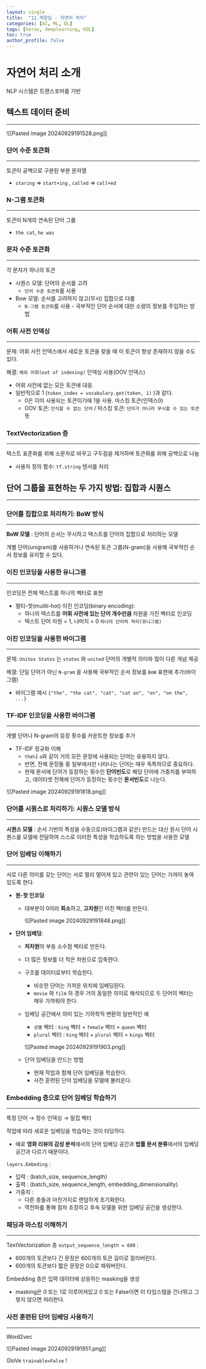```yaml
---
layout: single
title:  "11.케창딥 - 자연어 처리"
categories: [AI, ML, DL]
tags: [keras, deeplearning, KDL]
toc: true
author_profile: false
---
```



# 자연어 처리 소개
NLP 시스템은 트랜스포머를 기반

## 텍스트 데이터 준비
---

![[Pasted image 20240929191528.png]]

### 단어 수준 토큰화
---
토큰이 공백으로 구분된 부분 문자열

- `staring` ⇒ `start+ing` , `called` ⇒ `call+ed`

### N-그램 토큰화
---
토큰이 N개의 연속된 단어 그룹

- `the cat`, `he was`

### 문자 수준 토큰화
---
각 문자가 하나의 토큰

- 시퀀스 모델: 단어의 순서를 고려
    - `단어 수준 토큰화`를 사용
- Bow 모델: 순서를 고려하지 않고(무시) 집합으로 다룸
    - `N-그램 토큰화`를 사용 - 국부적인 단어 순서에 대한 소량의 정보를 주입하는 방법

### 어휘 사전 인덱싱
---
문제: 어휘 사전 인덱스에서 새로운 토큰을 찾을 때 이 토큰이 항상 존재하지 않을 수도 있다.

해결: `예외 어휘(out of indexing)` 인덱싱 사용(OOV 인덱스)

- 어휘 사전에 없는 모든 토큰에 대응.
- 일반적으로 1 (`token_index = vocabulary.get(token, 1)` )과 같다.
    - 0은 이미 사용되는 토큰이기에 1을 사용. 마스킹 토큰(인덱스0)
    - OOV 토큰: `인식할 수 없는 단어` / 마스킹 토큰: `단어가 아니라 무시할 수 있는 토큰` 뜻

### TextVectorization 층
---
텍스트 표준화를 위해 소문자로 바꾸고 구두점을 제거하며 토큰화를 위해 공백으로 나눔

- 사용자 정의 함수: `tf.string` 텐서를 처리

## 단어 그룹을 표현하는 두 가지 방법: 집합과 시퀀스
---

### 단어를 집합으로 처리하기: BoW 방식
---
**BoW 모델** : 단어의 순서는 무시하고 텍스트를 단어의 집합으로 처리하는 모델

개별 단어(unigram)를 사용하거나 연속된 토큰 그룹(N-gram)을 사용해 국부적인 순서 정보를 유지할 수 있다.

### 이진 인코딩을 사용한 유니그램
---
인코딩은 전체 텍스트를 하나의 벡터로 표현

- 멀티-핫(muliti-hot) 이진 인코딩(binary encoding):
    - 하나의 텍스트를 **어휘 사전에 있는 단어 개수만큼** 차원을 가진 벡터로 인코딩
    - 텍스트 단어 차원 = 1, 나머지 = 0 `하나의 단어씩 처리(유니그램)`

### 이진 인코딩을 사용한 바이그램
---
문제: `Unites States` 는 `states` 와 `united` 단어의 개별적 의미와 많이 다른 개념 제공

해결: 단일 단어가 아닌 `N-gram` 을 사용해 국부적인 순서 정보를 `BoW` 표현에 추가(바이그램)

- 바이그램 예시
`{"the", "the cat", "cat", "cat on", "on", "on the", ...}`

### TF-IDF 인코딩을 사용한 바이그램
---
개별 단어나 N-gram의 등장 횟수를 카운트한 정보를 추가

- TF-IDF 정규화 이해
    - `the`나 `a`와 같이 거의 모든 문장에 사용되는 단어는 유용하지 않다.
    - 반면, 전체 문장들 중 일부에서만 나타나는 단어는 매우 독특하므로 중요하다.
    - 현재 문서에 단어가 등장하는 횟수인 **단어빈도**로 해당 단어에 가중치를 부여하고, 데이터셋 전체에 단어가 등장하는 횟수인 **문서빈도**로 나눈다.

![[Pasted image 20240929191818.png]]

### 단어를 시퀀스로 처리하기: 시퀀스 모델 방식
---
**시퀀스 모델** : 순서 기반의 특성을 수동으로(바이그램과 같은) 만드는 대신 원시 단어 시퀀스를 모델에 전달하여 스스로 이러한 특성을 학습하도록 하는 방법을 사용한 모델

### 단어 임베딩 이해하기
---
서로 다른 의미를 갖는 단어는 서로 멀리 떨어져 있고 관련이 있는 단어는 가까이 놓여 있도록 한다.

- **원-핫 인코딩**:
    - 대부분이 0이라 **희소**하고, **고차원**인 이진 벡터를 만든다.
        
        ![[Pasted image 20240929191848.png]]
        
- **단어 임베딩**:
    
    - **저차원**의 부동 소수점 벡터로 만든다.
        
    - 더 많은 정보를 더 적은 차원으로 압축한다.
        
    - 구조를 데이터로부터 학습한다.
        
        - 비슷한 단어는 가까운 위치에 임베딩된다.
        - `movie` 와 `film` 의 경우 거의 동일한 의미로 해석되므로 두 단어의 벡터는 매우 가까워야 한다.
    - 임베딩 공간에서 의미 있는 기하학적 변환의 일반적인 예
        
        - `성별` 벡터 : `king` 벡터 + `female` 벡터 = `queen` 벡터
        - `plural` 벡터 : `king` 벡터 + `plural` 벡터 = `kings` 벡터
        
        ![[Pasted image 20240929191903.png]]
        
    - 단어 임베딩을 만드는 방법
        
        - 현재 작업과 함께 단어 임베딩을 학습한다.
        - 사전 훈련된 단어 임베딩을 모델에 불러온다.

### Embedding 층으로 단어 임베딩 학습하기
---
특정 단어 → 정수 인덱싱 → 밀집 벡터

작업에 따라 새로운 임베딩을 학습하는 것이 타당하다.
- 예로 **영화 리뷰의 감성 분석**에서의 단어 임베딩 공간과 **법률 문서 분류**에서의 임베딩 공간과 다르기 때문이다.

`layers.Embeding` :
- 입력 : (batch_size, sequence_length)
- 출력 : (batch_size, sequence_length, embedding_dimensionality)
- 가중치 :
    - 다른 층들과 마찬가지로 랜덤하게 초기화한다.
    - 역전파를 통해 점차 조정하고 후속 모델을 위한 임베딩 공간을 생성한다.

### 패딩과 마스킹 이해하기
---
TextVectorization 층 `output_sequence_length = 600` :
- 600개의 토큰보다 긴 문장은 600개의 토큰 길이로 잘라버린다.
- 600개의 토큰보다 짧은 문장은 0으로 채워버린다.

Embedding 층은 입력 데이터에 상응하는 masking을 생성
- masking은 0 또는 1로 이루어져있고 0 또는 False이면 이 타임스템을 건너뛰고 그렇지 않으면 처리한다.

### 사전 훈련된 단어 임베딩 사용하기
---
Word2vec

![[Pasted image 20240929191951.png]]

GloVe
`trainable=False` !